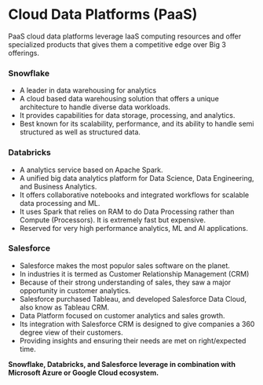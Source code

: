 # **Cloud Data Platforms (PaaS)**

PaaS cloud data platforms leverage IaaS computing resources and offer specialized products that gives them a competitive edge over Big 3 offerings.

### **Snowflake**
- A leader in data warehousing for analytics
- A cloud based data warehousing solution that offers a unique architecture to handle diverse data workloads.
- It provides capabilities for data storage, processing, and analytics.
- Best known for its scalability, performance, and its ability to handle semi structured as well as structured data.

### **Databricks**
- A analytics service based on Apache Spark.
- A unified big data analytics platform for Data Science, Data Engineering, and Business Analytics.
- It offers collaborative notebooks and integrated workflows for scalable data processing and ML.
- It uses Spark that relies on RAM to do Data Processing rather than Compute (Processors). It is extremely fast but expensive.
- Reserved for very high performance analytics, ML and AI applications.

### **Salesforce**
- Salesforce makes the most populor sales software on the planet.
- In industries it is termed as Customer Relationship Management (CRM)
- Because of their strong understanding of sales, they saw a major opportunity in customer analytics.
- Salesforce purchased Tableau, and developed Salesforce Data Cloud, also know as Tableau CRM.
- Data Platform focused on customer analytics and sales growth.
- Its integration with Salesforce CRM is designed to give companies a 360 degree view of their customers.
- Providing insights and ensuring their needs are met on right/expected time.

**Snowflake, Databricks, and Salesforce leverage in combination with Microsoft Azure or Google Cloud ecosystem.**
